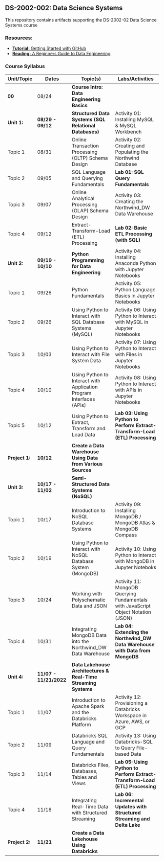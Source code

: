 ## DS-2002-002: Data Science Systems
This repository contains artifacts supporting the DS-2002-02 Data Science Systems course

### Resources:
- <a href="https://docs.github.com/en/get-started/quickstart/hello-world"><b>Tutorial: </b>Getting Started with GitHub</a>
- <a href="https://medium.com/@rchang/a-beginners-guide-to-data-engineering-part-i-4227c5c457d7">**Reading:** A Beginners Guide to Data Engineering</a>

### Course Syllabus 

| Unit/Topic  | Dates | Topic(s)   | Labs/Activities |
| ----------- | ----- | ---------- | --------------- |
| **00**      | 08/24 | **Course Intro: Data Engineering Basics** | |
| **Unit 1:** | **08/29 - 09/12** | **Structured Data Systems (SQL Relational Databases)** | Activity 01: Installing MySQL & MySQL Workbench |
| Topic 1 | 08/31 | Online Transaction Processing (OLTP) Schema Design | Activity 02: Creating and Populating the Northwind Database |
| Topic 2 | 09/05 | SQL Language and Querying Fundamentals             | **Lab 01: SQL Query Fundamentals** |
| Topic 3 | 09/07 | Online Analytical Processing (OLAP) Schema Design  | Activity 03: Creating the Northwind_DW Data Warehouse |
| Topic 4 | 09/12 | Extract-Transform-Load (ETL) Processing            | **Lab 02: Basic ETL Processing (with SQL)** |
| **Unit 2:** | **09/19 - 10/10** | **Python Programming for Data Engineering** | Activity 04: Installing Anaconda Python with Jupyter Notebooks|
| Topic 1 | 09/26 | Python Fundamentals                                         | Activity 05: Python Language Basics in Jupyter Notebooks |
| Topic 2 | 09/26 | Using Python to Interact with SQL Database Systems (MySQL)  | Activity 06: Using Python to Interact with MySQL in Jupyter Notebooks |
| Topic 3 | 10/03 | Using Python to Interact with File System Data              | Activity 07: Using Python to Interact with Files in Jupyter Notebooks |
| Topic 4 | 10/10 | Using Python to Interact with Application Program Interfaces (APIs) | Activity 08: Using Python to Interact with APIs in Jupyter Notebooks |
| Topic 5 | 10/12 | Using Python to Extract, Transform and Load Data            | **Lab 03: Using Python to Perform Extract-Transform-Load (ETL) Processing** |
| **Project 1:** | **10/12** | **Create a Data Warehouse Using Data from Various Sources** | |
| **Unit 3:** | **10/17 - 11/02** | **Semi-Structured Data Systems (NoSQL)**      | |
| Topic 1 | 10/17 | Introduction to NoSQL Database Systems                        | Activity 09: Installing MongoDB / MongoDB Atlas & MongoDB Compass |
| Topic 2 | 10/19 | Using Python to Interact with NoSQL Database System (MongoDB) | Activity 10: Using Python to Interact with MongoDB in Jupyter Noteboks |
| Topic 3 | 10/24 | Working with Polyschematic Data and JSON                      | Activity 11: MongoDB Querying Fundamentals with JavaScript Object Notation (JSON) |
| Topic 4 | 10/31 | Integrating MongoDB Data into the Northwind_DW Data Warehouse | **Lab 04: Extending the Northwind_DW Data Warehouse with Data from MongoDB** |
| **Unit 4:** | **11/07 - 11/21/2022** | **Data Lakehouse Architectures & Real-Time Streaming Systems** | |
| Topic 1 | 11/07 | Introduction to Apache Spark and  the Databricks Platform | Activity 12: Provisioning a Databricks Workspace in Azure, AWS, or GCP |
| Topic 2 | 11/09 | Databricks SQL Language and Query Fundamentals | Activity 13: Using Databricks-SQL to Query File-based Data |
| Topic 3 | 11/14 | Databricks Files, Databases, Tables and Views | **Lab 05: Using Python to Perform Extract-Transform-Load (ETL) Processing** |
| Topic 4 | 11/16 | Integrating Real-Time Data with Structured Streaming | **Lab 06: Incremental Updates with Structured Streaming and Delta Lake** |
| **Project 2:** | **11/21** | **Create a Data Lakehouse Using Databricks** | |
